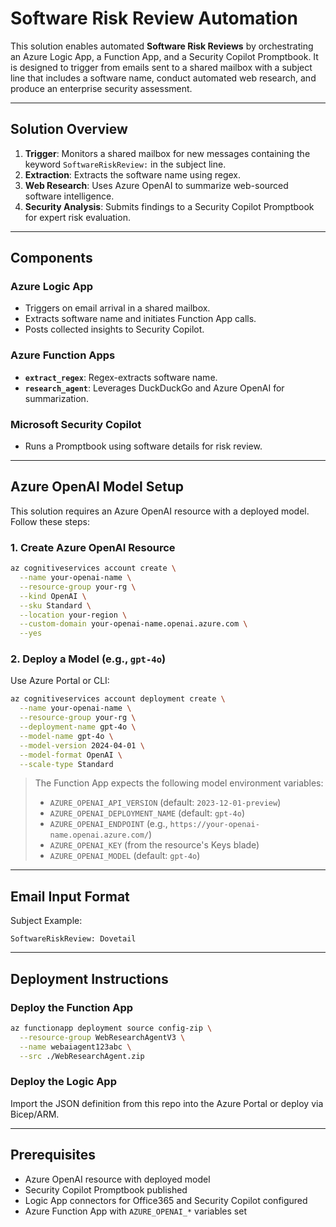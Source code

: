 # Software Risk Review Automation

This solution enables automated **Software Risk Reviews** by orchestrating an Azure Logic App, a Function App, and a Security Copilot Promptbook. It is designed to trigger from emails sent to a shared mailbox with a subject line that includes a software name, conduct automated web research, and produce an enterprise security assessment.

---

## Solution Overview

1. **Trigger**: Monitors a shared mailbox for new messages containing the keyword `SoftwareRiskReview:` in the subject line.
2. **Extraction**: Extracts the software name using regex.
3. **Web Research**: Uses Azure OpenAI to summarize web-sourced software intelligence.
4. **Security Analysis**: Submits findings to a Security Copilot Promptbook for expert risk evaluation.

---

## Components

### Azure Logic App
- Triggers on email arrival in a shared mailbox.
- Extracts software name and initiates Function App calls.
- Posts collected insights to Security Copilot.

### Azure Function Apps
- **`extract_regex`**: Regex-extracts software name.
- **`research_agent`**: Leverages DuckDuckGo and Azure OpenAI for summarization.

### Microsoft Security Copilot
- Runs a Promptbook using software details for risk review.

---

## Azure OpenAI Model Setup

This solution requires an Azure OpenAI resource with a deployed model. Follow these steps:

### 1. Create Azure OpenAI Resource
```bash
az cognitiveservices account create \
  --name your-openai-name \
  --resource-group your-rg \
  --kind OpenAI \
  --sku Standard \
  --location your-region \
  --custom-domain your-openai-name.openai.azure.com \
  --yes
```

### 2. Deploy a Model (e.g., `gpt-4o`)
Use Azure Portal or CLI:

```bash
az cognitiveservices account deployment create \
  --name your-openai-name \
  --resource-group your-rg \
  --deployment-name gpt-4o \
  --model-name gpt-4o \
  --model-version 2024-04-01 \
  --model-format OpenAI \
  --scale-type Standard
```

> The Function App expects the following model environment variables:
> - `AZURE_OPENAI_API_VERSION` (default: `2023-12-01-preview`)
> - `AZURE_OPENAI_DEPLOYMENT_NAME` (default: `gpt-4o`)
> - `AZURE_OPENAI_ENDPOINT` (e.g., `https://your-openai-name.openai.azure.com/`)
> - `AZURE_OPENAI_KEY` (from the resource's Keys blade)
> - `AZURE_OPENAI_MODEL` (default: `gpt-4o`)

---

## Email Input Format

Subject Example:
```
SoftwareRiskReview: Dovetail
```

---

## Deployment Instructions

### Deploy the Function App
```bash
az functionapp deployment source config-zip \
  --resource-group WebResearchAgentV3 \
  --name webaiagent123abc \
  --src ./WebResearchAgent.zip
```

### Deploy the Logic App
Import the JSON definition from this repo into the Azure Portal or deploy via Bicep/ARM.

---

## Prerequisites

- Azure OpenAI resource with deployed model
- Security Copilot Promptbook published
- Logic App connectors for Office365 and Security Copilot configured
- Azure Function App with `AZURE_OPENAI_*` variables set
